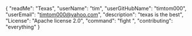 {
	"readMe": "Texas",
	"userName": "tim",
	"userGitHubName": "timtom000",
	"userEmail": "timtom000@yahoo.com",
	"description": "texas is the best",
	"License": "Apache license 2.0",
	"command": "fight ",
	"contributing": "everything"
}